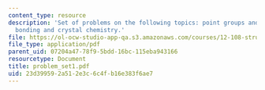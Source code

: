 ```yaml
---
content_type: resource
description: 'Set of problems on the following topics: point groups and symmetry;
  bonding and crystal chemistry.'
file: https://ol-ocw-studio-app-qa.s3.amazonaws.com/courses/12-108-structure-of-earth-materials-fall-2004/23d399592a512e3c6c4fb16e383f6ae7_problem_set1.pdf
file_type: application/pdf
parent_uid: 07204a47-78f9-5bdd-16bc-115eba943166
resourcetype: Document
title: problem_set1.pdf
uid: 23d39959-2a51-2e3c-6c4f-b16e383f6ae7
---
```

